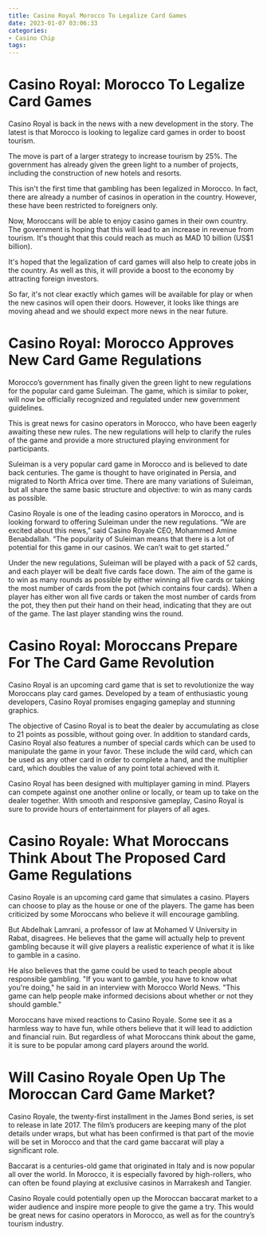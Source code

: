 ```yaml
---
title: Casino Royal Morocco To Legalize Card Games
date: 2023-01-07 03:06:33
categories:
- Casino Chip
tags:
---
```



#  Casino Royal: Morocco To Legalize Card Games

Casino Royal is back in the news with a new development in the story. The latest is that Morocco is looking to legalize card games in order to boost tourism.

The move is part of a larger strategy to increase tourism by 25%. The government has already given the green light to a number of projects, including the construction of new hotels and resorts.

This isn't the first time that gambling has been legalized in Morocco. In fact, there are already a number of casinos in operation in the country. However, these have been restricted to foreigners only.

Now, Moroccans will be able to enjoy casino games in their own country. The government is hoping that this will lead to an increase in revenue from tourism. It's thought that this could reach as much as MAD 10 billion (US$1 billion).

It's hoped that the legalization of card games will also help to create jobs in the country. As well as this, it will provide a boost to the economy by attracting foreign investors.

So far, it's not clear exactly which games will be available for play or when the new casinos will open their doors. However, it looks like things are moving ahead and we should expect more news in the near future.

#  Casino Royal: Morocco Approves New Card Game Regulations

Morocco’s government has finally given the green light to new regulations for the popular card game Suleiman. The game, which is similar to poker, will now be officially recognized and regulated under new government guidelines.

This is great news for casino operators in Morocco, who have been eagerly awaiting these new rules. The new regulations will help to clarify the rules of the game and provide a more structured playing environment for participants.

Suleiman is a very popular card game in Morocco and is believed to date back centuries. The game is thought to have originated in Persia, and migrated to North Africa over time. There are many variations of Suleiman, but all share the same basic structure and objective: to win as many cards as possible.

Casino Royale is one of the leading casino operators in Morocco, and is looking forward to offering Suleiman under the new regulations. “We are excited about this news,” said Casino Royale CEO, Mohammed Amine Benabdallah. “The popularity of Suleiman means that there is a lot of potential for this game in our casinos. We can’t wait to get started.”

Under the new regulations, Suleiman will be played with a pack of 52 cards, and each player will be dealt five cards face down. The aim of the game is to win as many rounds as possible by either winning all five cards or taking the most number of cards from the pot (which contains four cards). When a player has either won all five cards or taken the most number of cards from the pot, they then put their hand on their head, indicating that they are out of the game. The last player standing wins the round.

#  Casino Royal: Moroccans Prepare For The Card Game Revolution

Casino Royal is an upcoming card game that is set to revolutionize the way Moroccans play card games. Developed by a team of enthusiastic young developers, Casino Royal promises engaging gameplay and stunning graphics.

The objective of Casino Royal is to beat the dealer by accumulating as close to 21 points as possible, without going over. In addition to standard cards, Casino Royal also features a number of special cards which can be used to manipulate the game in your favor. These include the wild card, which can be used as any other card in order to complete a hand, and the multiplier card, which doubles the value of any point total achieved with it.

Casino Royal has been designed with multiplayer gaming in mind. Players can compete against one another online or locally, or team up to take on the dealer together. With smooth and responsive gameplay, Casino Royal is sure to provide hours of entertainment for players of all ages.

#  Casino Royale: What Moroccans Think About The Proposed Card Game Regulations

Casino Royale is an upcoming card game that simulates a casino. Players can choose to play as the house or one of the players. The game has been criticized by some Moroccans who believe it will encourage gambling.

But Abdelhak Lamrani, a professor of law at Mohamed V University in Rabat, disagrees. He believes that the game will actually help to prevent gambling because it will give players a realistic experience of what it is like to gamble in a casino.

He also believes that the game could be used to teach people about responsible gambling. "If you want to gamble, you have to know what you're doing," he said in an interview with Morocco World News. "This game can help people make informed decisions about whether or not they should gamble."

Moroccans have mixed reactions to Casino Royale. Some see it as a harmless way to have fun, while others believe that it will lead to addiction and financial ruin. But regardless of what Moroccans think about the game, it is sure to be popular among card players around the world.

#  Will Casino Royale Open Up The Moroccan Card Game Market?

Casino Royale, the twenty-first installment in the James Bond series, is set to release in late 2017. The film’s producers are keeping many of the plot details under wraps, but what has been confirmed is that part of the movie will be set in Morocco and that the card game baccarat will play a significant role.

Baccarat is a centuries-old game that originated in Italy and is now popular all over the world. In Morocco, it is especially favored by high-rollers, who can often be found playing at exclusive casinos in Marrakesh and Tangier.

Casino Royale could potentially open up the Moroccan baccarat market to a wider audience and inspire more people to give the game a try. This would be great news for casino operators in Morocco, as well as for the country’s tourism industry.